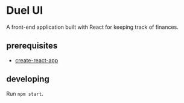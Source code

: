 # Duel UI

A front-end application built with React for keeping track of finances.     

## prerequisites
- [create-react-app](https://github.com/facebookincubator/create-react-app)

## developing
Run `npm start`. 
